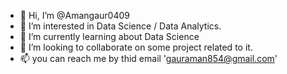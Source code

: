 - 👋 Hi, I’m @Amangaur0409
- 👀 I’m interested in Data Science / Data Analytics. 
- 🌱 I’m currently learning about Data Science
- 💞️ I’m looking to collaborate on some project related to it.
- 📫 you can reach me by thid email 'gauraman854@gmail.com'

<!---
Amangaur0409/Amangaur0409 is a ✨ special ✨ repository because its `README.md` (this file) appears on your GitHub profile.
You can click the Preview link to take a look at your changes.
--->
